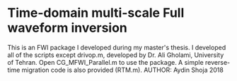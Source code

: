 # Time-domain multi-scale Full waveform inversion
This is an FWI package I developed during my master's thesis.
I developed all of the scripts except drivop.m, developed by Dr. Ali Gholami, University of Tehran.
Open CG_MFWI_Parallel.m to use the package.
A simple reverse-time migration code is also provided (RTM.m).
AUTHOR: Aydin Shoja 2018
